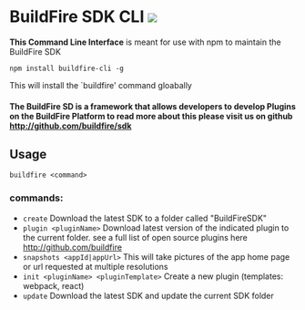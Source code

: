 # BuildFire SDK CLI ![](https://api.travis-ci.org/BuildFire/sdk-cli.svg)
**This Command Line Interface** is meant for use with npm to maintain the BuildFire SDK

`npm install buildfire-cli -g`

This will install the `buildfire' command gloabally

#### The BuildFire SD is a framework that allows developers to develop Plugins on the BuildFire Platform to read more about this please visit us on github http://github.com/buildfire/sdk

## Usage
`buildfire <command>`

### commands:
* `create` Download the latest SDK to a folder called "BuildFireSDK"
* `plugin <pluginName>` Download latest version of the indicated plugin to the current folder. see a full list of open source plugins here http://github.com/buildfire
* `snapshots <appId|appUrl>` This will take pictures of the app home page or url requested at multiple resolutions
* `init <pluginName> <pluginTemplate>` Create a new plugin (templates: webpack, react)
* `update` Download the latest SDK and update the current SDK folder
